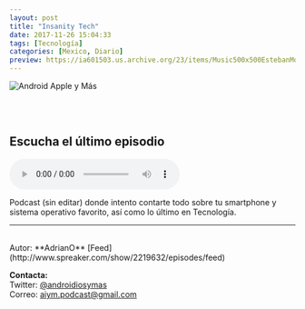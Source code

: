 ```yaml
---
layout: post
title: "Insanity Tech"
date: 2017-11-26 15:04:33
tags: [Tecnología]
categories: [Mexico, Diario]
preview: https://ia601503.us.archive.org/23/items/Music500x500EstebanMontoya/300InsanityTech.jpg
---
```


![Android Apple y Más](https://ia601503.us.archive.org/23/items/Music500x500EstebanMontoya/500InsanityTech.jpg)

<br/>
<br/>

## Escucha el último episodio  

<!--reproductor-feed=http://www.spreaker.com/show/2219632/episodes/feed-->
<!--reproductor-start-->
<audio id="audio" preload="auto" controls="" src="http://api.spreaker.com/download/episode/14418140/imported_1522126692.mp3"></audio>
<!--reproductor-end-->

Podcast (sin editar) donde intento contarte todo sobre tu smartphone y sistema operativo favorito, así como lo último en Tecnología.  

_ _ _

<br>
Autor: **AdrianO**  
[Feed](http://www.spreaker.com/show/2219632/episodes/feed)  


**Contacta:**  
Twitter: [@androidiosymas](https://twitter.com/androidiosymas)  
Correo: [aiym.podcast@gmail.com](mailto:aiym.podcast@gmail.com)  

